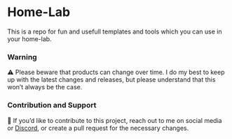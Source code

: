 # Home-Lab

This is a repo for fun and usefull templates and tools which you can use in your home-lab.


### Warning

⚠️ Please beware that products can change over time. I do my best to keep up with the latest changes and releases, but please understand that this won’t always be the case.


### Contribution and Support
🤝 If you’d like to contribute to this project, reach out to me on social media or [Discord](https://discord.psychokings.com), or create a pull request for the necessary changes. 